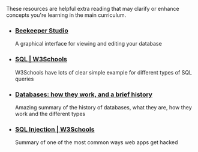 These resources are helpful extra reading that may clarify or enhance concepts you're learning in the main curriculum.

- ### [Beekeeper Studio](https://www.beekeeperstudio.io)
  A graphical interface for viewing and editing your database
- ### [SQL | W3Schools](https://www.w3schools.com/sql/default.asp)
  W3Schools have lots of clear simple example for different types of SQL queries
- ### [Databases: how they work, and a brief history](https://seldo.com/posts/databases_how_they_work_and_a_brief_history)
  Amazing summary of the history of databases, what they are, how they work and the different types
- ### [SQL Injection | W3Schools](https://www.w3schools.com/sql/sql_injection.asp)
  Summary of one of the most common ways web apps get hacked
